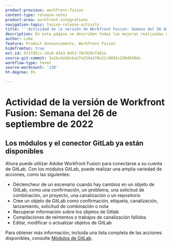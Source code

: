 ```yaml
---
product-previous: workfront-fusion
content-type: release-notes
product-area: workfront-integrations
navigation-topic: fusion-release-activity
title: '''Actividad de la versión de Workfront Fusion: Semana del 26 de septiembre de 2022"'
description: En esta página se describen todas las mejoras realizadas en Adobe Workfront Fusion durante la semana del 19 de septiembre de 2022.
author: Luke
feature: Product Announcements, Workfront Fusion
hidefromtoc: true
exl-id: 4f1fd5cc-24c0-43a3-8453-78c929cf401a
source-git-commit: 3a1bc4a56cba2fe224a1f0a21c8882c2d9d030de
workflow-type: tm+mt
source-wordcount: '130'
ht-degree: 0%

---
```


# Actividad de la versión de Workfront Fusion: Semana del 26 de septiembre de 2022

## Los módulos y el conector GitLab ya están disponibles

Ahora puede utilizar Adobe Workfront Fusion para conectarse a su cuenta de GitLab. Con los módulos GitLab, puede realizar una amplia variedad de acciones, como las siguientes:

* Déclencheur de un escenario cuando hay cambios en un objeto de GitLab, como una confirmación, un problema, una solicitud de combinación, un proyecto, una canalización o un repositorio
* Cree un objeto de GitLab como confirmación, etiqueta, canalización, lanzamiento, solicitud de combinación o nota
* Recuperar información sobre los objetos de Gitlab
* Compilaciones de reintentos o trabajos de canalización fallidos
* Editar, modificar o actualizar objetos de GitLab

Para obtener más información, incluida una lista completa de las acciones disponibles, consulte [Módulos de GitLab](/help/quicksilver/workfront-fusion/apps-and-their-modules/gitlab-modules.md).
